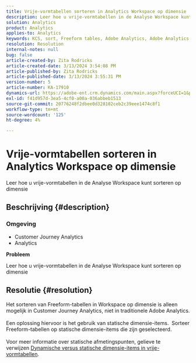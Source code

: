 ```yaml
---
title: Vrije-vormtabellen sorteren in Analytics Workspace op dimensie
description: Leer hoe u vrije-vormtabellen in de Analyse Workspace kunt sorteren op dimensie
solution: Analytics
product: Analytics
applies-to: Analytics
keywords: KCS, sort, Freeform tables, Adobe Analytics, Adobe Analytics Workspace, dimensie, How to
resolution: Resolution
internal-notes: null
bug: false
article-created-by: Zita Rodricks
article-created-date: 3/13/2024 3:54:08 PM
article-published-by: Zita Rodricks
article-published-date: 3/13/2024 3:55:31 PM
version-number: 5
article-number: KA-17910
dynamics-url: https://adobe-ent.crm.dynamics.com/main.aspx?forceUCI=1&pagetype=entityrecord&etn=knowledgearticle&id=3bd143e9-51e1-ee11-904d-6045bd0065b6
exl-id: f41d957d-3ea5-4cf0-a00a-036abbeb1513
source-git-commit: 20776248f2dbee0d328102ceb2c39eee1474c8f1
workflow-type: tm+mt
source-wordcount: '125'
ht-degree: 4%

---
```


# Vrije-vormtabellen sorteren in Analytics Workspace op dimensie


Leer hoe u vrije-vormtabellen in de Analyse Workspace kunt sorteren op dimensie

## Beschrijving {#description}


### <b>Omgeving</b>

- Customer Journey Analytics
- Analytics




<b>Probleem</b>

Leer hoe u vrije-vormtabellen in de Analyse Workspace kunt sorteren op dimensie


## Resolutie {#resolution}

Het sorteren van Freeform-tabellen in Workspace op dimensie is alleen mogelijk in Customer Journey Analytics, niet in traditionele Adobe Analytics.<br> <br>Een oplossing hiervoor is het gebruik van statische dimensie-items.  Sorteer Freeform-tabellen op statische dimensie-items die zijn geselecteerd.<br> <br>Voor meer informatie over statische afmetingspunten, gelieve te verwijzen [Dynamische versus statische dimensie-items in vrije-vormtabellen](https://experienceleague.adobe.com/docs/analytics/analyze/analysis-workspace/visualizations/freeform-table/column-row-settings/manual-vs-dynamic-rows.html?lang=en).
